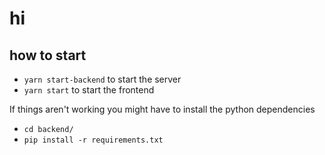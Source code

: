 # hi

## how to start
- `yarn start-backend` to start the server
- `yarn start` to start the frontend

If things aren't working you might have to install the python dependencies
- `cd backend/`
- `pip install -r requirements.txt`
